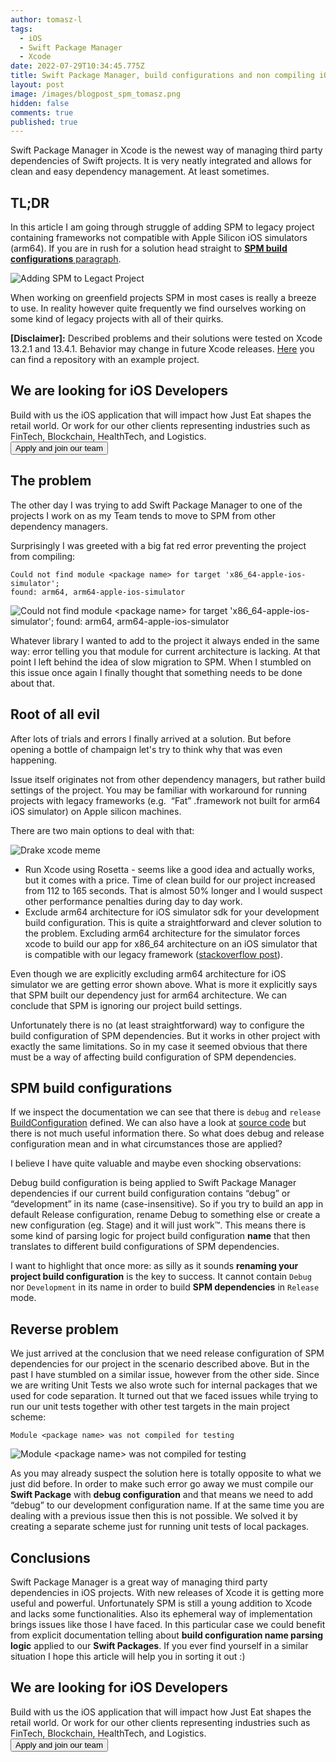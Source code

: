 ```yaml
---
author: tomasz-l
tags:
  - iOS
  - Swift Package Manager
  - Xcode
date: 2022-07-29T10:34:45.775Z
title: Swift Package Manager, build configurations and non compiling iOS projects
layout: post
image: /images/blogpost_spm_tomasz.png
hidden: false
comments: true
published: true
---
```

Swift Package Manager in Xcode is the newest way of managing third party dependencies of Swift projects. It is very neatly integrated and allows for clean and easy dependency management. At least sometimes.

## TL;DR

In this article I am going through struggle of adding SPM to legacy project containing frameworks not compatible with Apple Silicon iOS simulators (arm64). If you are in rush for a solution head straight to [**SPM build configurations** paragraph](/blog/swift-package-manager-build-configurations-and-non-compiling-ios-projects/#spm-build-configurations).

![Adding SPM to Legact Project](/images/blogpost_spm_tomasz.png)

When working on greenfield projects SPM in most cases is really a breeze to use. In reality however quite frequently we find ourselves working on some kind of legacy projects with all of their quirks.

**\[Disclaimer]:** Described problems and their solutions were tested on Xcode 13.2.1 and 13.4.1. Behavior may change in future Xcode releases. [Here](https://github.com/TLizer/SPM-build-configurations) you can find a repository with an example project.

<div class='block-button'><h2>We are looking for iOS Developers</h2><div>Build with us the iOS application that will impact how Just Eat shapes the retail world. Or work for our other clients representing industries such as FinTech, Blockchain, HealthTech, and Logistics.</div><a href="/jobs/senior-ios-developer"><button>Apply and join our team</button></a></div>

## The problem

The other day I was trying to add Swift Package Manager to one of the projects I work on as my Team tends to move to SPM from other dependency managers.

Surprisingly I was greeted with a big fat red error preventing the project from compiling: 

```
Could not find module <package name> for target 'x86_64-apple-ios-simulator';
found: arm64, arm64-apple-ios-simulator
```

![Could not find module \<package name> for target 'x86_64-apple-ios-simulator'; found: arm64, arm64-apple-ios-simulator](/images/could-not-find-module-for-target-error.png "Could not find module for target error")

Whatever library I wanted to add to the project it always ended in the same way: error telling you that module for current architecture is lacking. At that point I left behind the idea of slow migration to SPM. When I stumbled on this issue once again I finally thought that something needs to be done about that.

## Root of all evil

After lots of trials and errors I finally arrived at a solution. But before opening a bottle of champaign let's try to think why that was even happening.

Issue itself originates not from other dependency managers, but rather build settings of the project. You may be familiar with workaround for running projects with legacy frameworks (e.g.  “Fat” .framework not built for arm64 iOS simulator) on Apple silicon machines. 

There are two main options to deal with that:

![Drake xcode meme](/images/drake-xcode-meme.jpg "Drake xcode meme")

* Run Xcode using Rosetta - seems like a good idea and actually works, but it comes with a price. Time of clean build for our project increased from 112 to 165 seconds. That is almost 50% longer and I would suspect other performance penalties during day to day work.
* Exclude arm64 architecture for iOS simulator sdk for your development build configuration. This is quite a straightforward and clever solution to the problem. Excluding arm64 architecture for the simulator forces xcode to build our app for x86_64 architecture on an iOS simulator that is compatible with our legacy framework ([stackoverflow post](https://stackoverflow.com/a/63955114)).

Even though we are explicitly excluding arm64 architecture for iOS simulator we are getting error shown above. What is more it explicitly says that SPM built our dependency just for arm64 architecture. We can conclude that SPM is ignoring our project build settings.

Unfortunately there is no (at least straightforward) way to configure the build configuration of SPM dependencies. But it works in other project with exactly the same limitations. So in my case it seemed obvious that there must be a way of affecting build configuration of SPM dependencies.

## SPM build configurations

If we inspect the documentation we can see that there is `debug` and `release` [BuildConfiguration](https://developer.apple.com/documentation/packagedescription/buildconfiguration) defined. We can also have a look at [source code](https://github.com/apple/swift-package-manager/blob/5d9202f829c6c66bbae20f4750b85fe5011ad280/Sources/PackageDescription/BuildSettings.swift) but there is not much useful information there. So what does debug and release configuration mean and in what circumstances those are applied? 

I believe I have quite valuable and maybe even shocking observations:

Debug build configuration is being applied to Swift Package Manager dependencies if our current build configuration contains “debug” or “development” in its name (case-insensitive).
So if you try to build an app in default Release configuration, rename Debug to something else or create a new configuration (eg. Stage) and it will just work™. This means there is some kind of parsing logic for project build configuration **name** that then translates to different build configurations of SPM dependencies.

I want to highlight that once more: as silly as it sounds **renaming your project build configuration** is the key to success. It cannot contain `Debug` nor `Development` in its name in order to build **SPM dependencies** in `Release` mode.

## Reverse problem

We just arrived at the conclusion that we need release configuration of SPM dependencies for our project in the scenario described above. But in the past I have stumbled on a similar issue, however from the other side. Since we are writing Unit Tests we also wrote such for internal packages that we used for code separation. It turned out that we faced issues while trying to run our unit tests together with other test targets in the main project scheme:

```
Module <package name> was not compiled for testing
```

![Module \<package name> was not compiled for testing](/images/module-was-not-compiled-for-testing-error.png "Module not compiled for testing error")

As you may already suspect the solution here is totally opposite to what we just did before. In order to make such error go away we must compile our **Swift Package** with **debug configuration** and that means we need to add “debug” to our development configuration name. If at the same time you are dealing with a previous issue then this is not possible. We solved it by creating a separate scheme just for running unit tests of local packages.

## Conclusions

Swift Package Manager is a great way of managing third party dependencies in iOS projects. With new releases of Xcode it is getting more useful and powerful. Unfortunately SPM is still a young addition to Xcode and lacks some functionalities. Also its ephemeral way of implementation brings issues like those I have faced. In this particular case we could benefit from explicit documentation telling about **build configuration name parsing logic** applied to our **Swift Packages**. If you ever find yourself in a similar situation I hope this article will help you in sorting it out :)

<div class='block-button'><h2>We are looking for iOS Developers</h2><div>Build with us the iOS application that will impact how Just Eat shapes the retail world. Or work for our other clients representing industries such as FinTech, Blockchain, HealthTech, and Logistics.</div><a href="/jobs/senior-ios-developer"><button>Apply and join our team</button></a></div>